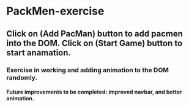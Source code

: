 # PackMen-exercise
## Click on (Add PacMan) button to add pacmen into the DOM. Click on (Start Game) button to start anamation.
### Exercise in working and adding animation to the DOM randomly.
#### Future improvements to be completed: improved navbar, and better animation. 
